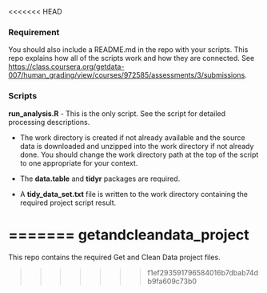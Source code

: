 <<<<<<< HEAD
### Requirement

You should also include a README.md in the repo with your scripts. This repo explains how all of the scripts work and how they are connected. See https://class.coursera.org/getdata-007/human_grading/view/courses/972585/assessments/3/submissions.

### Scripts

**run_analysis.R** - This is the only script. See the script for detailed processing descriptions.

 * The work directory is created if not already available and the source data is downloaded and unzipped into the work directory if not already done. You should change the work directory path at the top of the script to one appropriate for your context.

 * The **data.table** and **tidyr** packages are required.

 * A **tidy_data_set.txt** file is written to the work directory containing the required project script result.


=======
getandcleandata_project
=======================

This repo contains the required Get and Clean Data project files.
>>>>>>> f1ef293591796584016b7dbab74db9fa609c73b0
